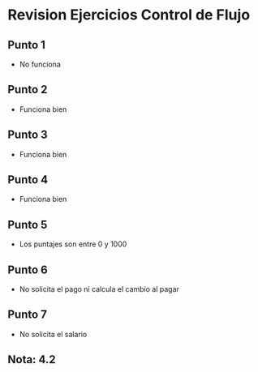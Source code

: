 # Revision Ejercicios Control de Flujo

## Punto 1

* No funciona

## Punto 2

* Funciona bien

## Punto 3

* Funciona bien

## Punto 4

* Funciona bien

## Punto 5

* Los puntajes son entre 0 y 1000

## Punto 6

* No solicita el pago ni calcula el cambio al pagar

## Punto 7

* No solicita el salario

## Nota: 4.2
